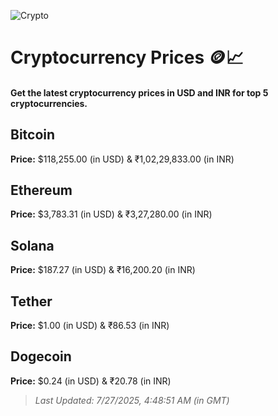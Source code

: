 
![Crypto](https://www.techguide.com.au/wp-content/uploads/2020/11/crypto3.jpeg)

# Cryptocurrency Prices 🪙📈

#### Get the latest cryptocurrency prices in USD and INR for top 5 cryptocurrencies.

## Bitcoin

**Price:** $118,255.00 (in USD) & ₹1,02,29,833.00 (in INR)

## Ethereum

**Price:** $3,783.31 (in USD) & ₹3,27,280.00 (in INR)

## Solana

**Price:** $187.27 (in USD) & ₹16,200.20 (in INR)

## Tether

**Price:** $1.00 (in USD) & ₹86.53 (in INR)

## Dogecoin

**Price:** $0.24 (in USD) & ₹20.78 (in INR)

> _Last Updated: 7/27/2025, 4:48:51 AM (in GMT)_
